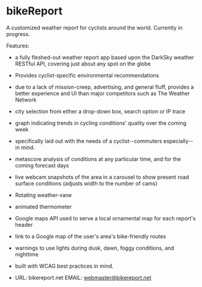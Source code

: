 bikeReport
==========

A customized weather report for cyclists around the world.  Currently in progress.

Features:
	
- a fully fleshed-out weather report app based upon the DarkSky weather RESTful API, covering just about any spot on the globe

- Provides cyclist-specific environmental recommendations

- due to a lack of mission-creep, advertising, and general fluff, provides a better experience and UI than major competitors such as The Weather Network

- city selection from either a drop-down box, search option or IP trace

- graph indicating trends in cycling conditions' quality over the coming week

- specifically laid out with the needs of a cyclist--commuters especially--in mind.  

- metascore analysis of conditions at any particular time, and for the coming forecast days

- live webcam snapshots of the area in a carousel to show present road surface conditions (adjusts width to the number of cams)

- Rotating weather-vane 

- animated thermometer

- Google maps API used to serve a local ornamental map for each report's header

- link to a Google map of the user's area's bike-friendly routes

- warnings to use lights during dusk, dawn, foggy conditions, and nighttime

- built with WCAG best practices in mind.  

- URL: bikereport.net  EMAIL: webmaster@bikereport.net

